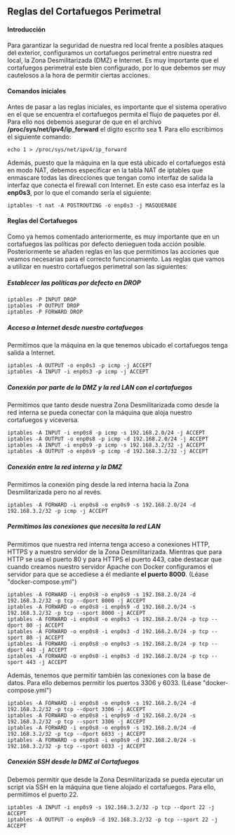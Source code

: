 ## Reglas del Cortafuegos Perimetral

#### Introducción
Para garantizar la seguridad de nuestra red local frente a posibles ataques del exterior, configuramos un cortafuegos perimetral entre nuestra red local, la Zona Desmilitarizada (DMZ) e Internet. Es muy importante que el cortafuegos perimetral este bien configurado, por lo que debemos ser muy cautelosos a la hora de permitir ciertas acciones.

#### Comandos iniciales
Antes de pasar a las reglas iniciales, es importante que el sistema operativo en el que se encuentra el cortafuegos permita el flujo de paquetes por él. Para ello nos debemos asegurar de que en el archivo **/proc/sys/net/ipv4/ip_forward** el dígito escrito sea **1**. Para ello escribimos el siguiente comando:
~~~
echo 1 > /proc/sys/net/ipv4/ip_forward
~~~

Además, puesto que la máquina en la que está ubicado el cortafuegos está en modo NAT, debemos especificar en la tabla NAT de iptables que enmascare todas las direcciones que tengan como interfaz de salida la interfaz que conecta el firewall con Internet. En este caso esa interfaz es la **enp0s3**, por lo que el comando sería el siguiente:
~~~
iptables -t nat -A POSTROUTING -o enp0s3 -j MASQUERADE
~~~

#### Reglas del Cortafuegos
Como ya hemos comentado anteriormente, es muy importante que en un cortafuegos las políticas por defecto denieguen toda acción posible. Posteriormente se añaden reglas en las que permitimos las acciones que veamos necesarias para el correcto funcionamiento. Las reglas que vamos a utilizar en nuestro cortafuegos perimetral son las siguientes:

##### Establecer las políticas por defecto en DROP
~~~
iptables -P INPUT DROP
iptables -P OUTPUT DROP
iptables -P FORWARD DROP
~~~

##### Acceso a Internet desde nuestro cortafuegos
Permitimos que la máquina en la que tenemos ubicado el cortafuegos tenga salida a Internet.
~~~
iptables -A OUTPUT -o enp0s3 -p icmp -j ACCEPT
iptables -A INPUT -i enp0s3 -p icmp -j ACCEPT
~~~

##### Conexión por parte de la DMZ y la red LAN con el cortafuegos
Permitimos que tanto desde nuestra Zona Desmilitarizada como desde la red interna se pueda conectar con la máquina que aloja nuestro cortafuegos y viceversa.
~~~
iptables -A INPUT -i enp0s8 -p icmp -s 192.168.2.0/24 -j ACCEPT
iptables -A OUTPUT -o enp0s8 -p icmp -d 192.168.2.0/24 -j ACCEPT
iptables -A INPUT -i enp0s9 -p icmp -s 192.168.3.2/32 -j ACCEPT
iptables -A OUTPUT -o enp0s9 -p icmp -d 192.168.3.2/32 -j ACCEPT
~~~

##### Conexión entre la red interna y la DMZ
Permitimos la conexión ping desde la red interna hacia la Zona Desmilitarizada pero no al revés.
~~~
iptables -A FORWARD -i enp0s8 -o enp0s9 -s 192.168.2.0/24 -d 192.168.3.2/32 -p icmp -j ACCEPT
~~~

##### Permitimos las conexiones que necesita la red LAN
Permitimos que nuestra red interna tenga acceso a conexiones HTTP, HTTPS y a nuestro servidor de la Zona Desmilitarizada. Mientras que para HTTP se usa el puerto 80 y para HTTPS el puerto 443, cabe destacar que cuando creamos nuestro servidor Apache con Docker configuramos el servidor para que se accediese a él mediante **el puerto 8000**. (Léase "docker-compose.yml")
~~~
iptables -A FORWARD -i enp0s8 -o enp0s9 -s 192.168.2.0/24 -d 192.168.3.2/32 -p tcp --dport 8000 -j ACCEPT
iptables -A FORWARD -o enp0s8 -i enp0s9 -d 192.168.2.0/24 -s 192.168.3.2/32 -p tcp --sport 8000 -j ACCEPT
iptables -A FORWARD -i enp0s8 -o enp0s3 -s 192.168.2.0/24 -p tcp --dport 80 -j ACCEPT
iptables -A FORWARD -o enp0s8 -i enp0s3 -d 192.168.2.0/24 -p tcp --sport 80 -j ACCEPT
iptables -A FORWARD -i enp0s8 -o enp0s3 -s 192.168.2.0/24 -p tcp --dport 443 -j ACCEPT
iptables -A FORWARD -o enp0s8 -i enp0s3 -d 192.168.2.0/24 -p tcp --sport 443 -j ACCEPT
~~~

Además, tenemos que permitir también las conexiones con la base de datos. Para ello debemos permitir los puertos 3306 y 6033. (Léase "docker-compose.yml")
~~~
iptables -A FORWARD -i enp0s8 -o enp0s9 -s 192.168.2.0/24 -d 192.168.3.2/32 -p tcp --dport 3306 -j ACCEPT
iptables -A FORWARD -o enp0s8 -i enp0s9 -d 192.168.2.0/24 -s 192.168.3.2/32 -p tcp --sport 3306 -j ACCEPT
iptables -A FORWARD -i enp0s8 -o enp0s9 -s 192.168.2.0/24 -d 192.168.3.2/32 -p tcp --dport 6033 -j ACCEPT
iptables -A FORWARD -o enp0s8 -i enp0s9 -d 192.168.2.0/24 -s 192.168.3.2/32 -p tcp --sport 6033 -j ACCEPT
~~~

##### Conexión SSH desde la DMZ al Cortafuegos
Debemos permitir que desde la Zona Desmilitarizada se pueda ejecutar un script vía SSH en la máquina que tiene alojado el cortafuegos. Para ello, permitimos el puerto 22.
~~~
iptables -A INPUT -i enp0s9 -s 192.168.3.2/32 -p tcp --dport 22 -j ACCEPT
iptables -A OUTPUT -o enp0s9 -d 192.168.3.2/32 -p tcp --sport 22 -j ACCEPT
~~~